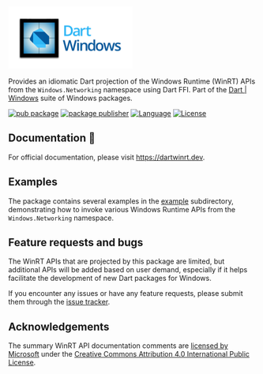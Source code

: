 <img src="https://raw.githubusercontent.com/dart-windows/.github/main/assets/dart-windows-card.png" width="50%" height="50%">

Provides an idiomatic Dart projection of the Windows Runtime (WinRT) APIs
from the `Windows.Networking` namespace using Dart FFI.
Part of the [Dart | Windows] suite of Windows packages.

[![pub package](https://img.shields.io/pub/v/windows_networking.svg)](https://pub.dev/packages/windows_networking)
[![package publisher](https://img.shields.io/pub/publisher/windows_networking.svg)](https://pub.dev/publishers/win32.pub)
[![Language](https://img.shields.io/badge/language-Dart-blue.svg)](https://dart.dev)
[![License](https://img.shields.io/github/license/dart-windows/dartwinrt?color=blue)](https://opensource.org/licenses/BSD-3-Clause)

## Documentation 📝

For official documentation, please visit https://dartwinrt.dev.

## Examples

The package contains several examples in the [example] subdirectory,
demonstrating how to invoke various Windows Runtime APIs from the
`Windows.Networking` namespace.

## Feature requests and bugs

The WinRT APIs that are projected by this package are limited, but additional
APIs will be added based on user demand, especially if it helps facilitate the
development of new Dart packages for Windows.

If you encounter any issues or have any feature requests, please submit them
through the [issue tracker].

## Acknowledgements

The summary WinRT API documentation comments are [licensed by Microsoft] under
the [Creative Commons Attribution 4.0 International Public License][license].

[Dart | Windows]: https://github.com/dart-windows
[example]: https://github.com/dart-windows/dartwinrt/tree/main/packages/windows_networking/example
[issue tracker]: https://github.com/dart-windows/dartwinrt/issues
[licensed by Microsoft]: https://github.com/MicrosoftDocs/winrt-api/#legal-notices
[license]: https://github.com/MicrosoftDocs/winrt-api/blob/89e9254fd8b53a648937dbb4324d7f7d6f8d1314/LICENSE
